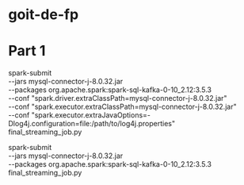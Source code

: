 # goit-de-fp

# Part 1

spark-submit \
  --jars mysql-connector-j-8.0.32.jar \
  --packages org.apache.spark:spark-sql-kafka-0-10_2.12:3.5.3 \
  --conf "spark.driver.extraClassPath=mysql-connector-j-8.0.32.jar" \
  --conf "spark.executor.extraClassPath=mysql-connector-j-8.0.32.jar" \
  --conf "spark.executor.extraJavaOptions=-Dlog4j.configuration=file:/path/to/log4j.properties" \
  final_streaming_job.py


spark-submit \
  --jars mysql-connector-j-8.0.32.jar \
  --packages org.apache.spark:spark-sql-kafka-0-10_2.12:3.5.3 \
  final_streaming_job.py
